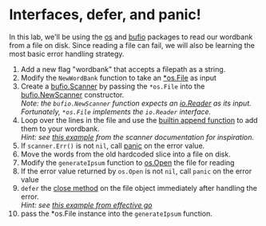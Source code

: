 # Interfaces, defer, and panic!

In this lab, we'll be using the [os](https://golang.org/pkg/os/) and [bufio](https://golang.org/pkg/bufio/) packages to read our wordbank from a file on disk.  Since reading a file can fail, we will also be learning the most basic error handling strategy.

1. Add a new flag "wordbank" that accepts a filepath as a string.
1. Modify the `NewWordBank` function to take an [*os.File](https://golang.org/pkg/os/#File) as input
1. Create a [bufio.Scanner](https://golang.org/pkg/bufio/#Scanner) by passing the `*os.File` into the [bufio.NewScanner](https://golang.org/pkg/bufio/#NewScanner) constructor.  
*Note: the `bufio.NewScanner` function expects an [io.Reader](https://golang.org/pkg/io/#Reader) as its input.  Fortunately, `*os.File` implements the `io.Reader` interface.*
1. Loop over the lines in the file and use the [builtin append function](https://golang.org/pkg/builtin/#append) to add them to your wordbank.  
*Hint: see [this example](https://golang.org/pkg/bufio/#example_Scanner_lines) from the scanner documentation for inspiration.*
1. If `scanner.Err()` is not `nil`, call [panic](https://golang.org/pkg/builtin/#panic) on the error value.
1. Move the words from the old hardcoded slice into a file on disk.
1. Modify the `generateIpsum` function to [os.Open](https://golang.org/pkg/os/#Open) the file for reading
1. If the error value returned by `os.Open` is not `nil`, call `panic` on the error value
1. `defer` the [close method](https://golang.org/pkg/os/#File.Close) on the file object immediately after handling the error.  
*Hint: see [this example from effective go](https://golang.org/doc/effective_go.html#defer)*
1. pass the *os.File instance into the `generateIpsum` function.